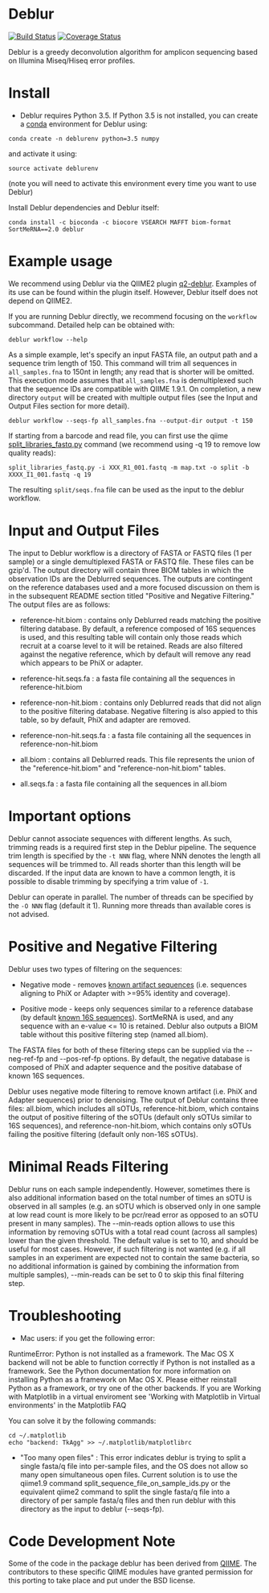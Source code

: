 Deblur
======

[![Build Status](https://travis-ci.org/biocore/deblur.png?branch=master)](https://travis-ci.org/biocore/deblur)
[![Coverage Status](https://coveralls.io/repos/github/biocore/deblur/badge.svg?branch=master)](https://coveralls.io/github/biocore/deblur?branch=master)

Deblur is a greedy deconvolution algorithm for amplicon sequencing based on Illumina Miseq/Hiseq error profiles.

Install
=======
- Deblur requires Python 3.5. If Python 3.5 is not installed, you can create a [conda](http://conda.pydata.org/docs/install/quick.html) environment for Deblur using:
```
conda create -n deblurenv python=3.5 numpy
```

and activate it using:
```
source activate deblurenv
```

(note you will need to activate this environment every time you want to use Deblur)

Install Deblur dependencies and Deblur itself:
```
conda install -c bioconda -c biocore VSEARCH MAFFT biom-format SortMeRNA==2.0 deblur
```

Example usage
=============

We recommend using Deblur via the QIIME2 plugin [q2-deblur](https://github.com/wasade/q2-deblur). Examples of its use can be found within the plugin itself. However, Deblur itself does not depend on QIIME2.

If you are running Deblur directly, we recommend focusing on the `workflow` subcommand. Detailed help can be obtained with:

```
deblur workflow --help
```

As a simple example, let's specify an input FASTA file, an output path and a sequence trim length of 150. This command will trim all sequences in `all_samples.fna` to 150nt in length; any read that is shorter will be omitted. This execution mode assumes that `all_samples.fna` is demultiplexed such that the sequence IDs are compatible with QIIME 1.9.1. On completion, a new directory `output` will be created with multiple output files (see the Input and Output Files section for more detail). 

```
deblur workflow --seqs-fp all_samples.fna --output-dir output -t 150
```

If starting from a barcode and read file, you can first use the qiime [split_libraries_fastq.py](http://qiime.org/scripts/split_libraries_fastq.html) command (we recommend using -q 19 to remove low quality reads):

```
split_libraries_fastq.py -i XXX_R1_001.fastq -m map.txt -o split -b XXXX_I1_001.fastq -q 19
```

The resulting `split/seqs.fna` file can be used as the input to the deblur workflow.

Input and Output Files
======================

The input to Deblur workflow is a directory of FASTA or FASTQ files (1 per sample) or a single demultiplexed FASTA or FASTQ file. These files can be gzip'd. The output directory will contain three BIOM tables in which the observation IDs are the Deblurred sequences. The outputs are contingent on the reference databases used and a more focused discussion on them is in the subsequent README section titled "Positive and Negative Filtering." The output files are as follows:

- reference-hit.biom : contains only Deblurred reads matching the positive filtering database. By default, a reference composed of 16S sequences is used, and this resulting table will contain only those reads which recruit at a coarse level to it will be retained. Reads are also filtered against the negative reference, which by default will remove any read which appears to be PhiX or adapter.

- reference-hit.seqs.fa : a fasta file containing all the sequences in reference-hit.biom

- reference-non-hit.biom : contains only Deblurred reads that did not align to the positive filtering database. Negative filtering is also appied to this table, so by default, PhiX and adapter are removed.

- reference-non-hit.seqs.fa : a fasta file containing all the sequences in reference-non-hit.biom

- all.biom : contains all Deblurred reads. This file represents the union of the "reference-hit.biom" and "reference-non-hit.biom" tables.

- all.seqs.fa : a fasta file containing all the sequences in all.biom

Important options
=================

Deblur cannot associate sequences with different lengths. As such, trimming reads is a required first step in the Deblur pipeline. The sequence trim length is specified by the ```-t NNN``` flag, where NNN denotes the length all sequences will be trimmed to. All reads shorter than this length will be discarded. If the input data are known to have a common length, it is possible to disable trimming by specifying a trim value of `-1`.

Deblur can operate in parallel. The number of threads can be specified by the ```-O NNN``` flag (default it 1). Running more threads than available cores is not advised. 

Positive and Negative Filtering
===============================

Deblur uses two types of filtering on the sequences:

- Negative mode - removes [known artifact sequences](deblur/support_files/artifacts.fa) (i.e. sequences aligning to PhiX or Adapter with >=95% identity and coverage).

- Positive mode - keeps only sequences similar to a reference database (by default [known 16S sequences](deblur/support_files/88_otus.fasta)). SortMeRNA is used, and any sequence with an e-value <= 10 is retained. Deblur also outputs a BIOM table without this positive filtering step (named all.biom).

The FASTA files for both of these filtering steps can be supplied via the --neg-ref-fp and --pos-ref-fp options. By default, the negative database is composed of PhiX and adapter sequence and the positive database of known 16S sequences.

Deblur uses negative mode filtering to remove known artifact (i.e. PhiX and Adapter sequences) prior to denoising. The output of Deblur contains three files: all.biom, which includes all sOTUs, reference-hit.biom, which contains the output of positive filtering of the sOTUs (default only sOTUs similar to 16S sequences), and reference-non-hit.biom, which contains only sOTUs failing the positive filtering (default only non-16S sOTUs).

Minimal Reads Filtering
=======================

Deblur runs on each sample independently. However, sometimes there is also additional information based on the total number of times an sOTU is observed in all samples (e.g. an sOTU which is observed only in one sample at low read count is more likely to be pcr/read error as opposed to an sOTU present in many samples). The --min-reads option allows to use this information by removing sOTUs with a total read count (across all samples) lower than the given threshold. The default value is set to 10, and should be useful for most cases. However, if such filtering is not wanted (e.g. if all samples in an experiment are expected not to contain the same bacteria, so no additional information is gained by combining the information from multiple samples), --min-reads can be set to 0 to skip this final filtering step.

Troubleshooting
===============
- Mac users: if you get the following error:

RuntimeError: Python is not installed as a framework. The Mac OS X backend will not be able to function correctly if Python is not installed as a framework. See the Python documentation for more information on installing Python as a framework on Mac OS X. Please either reinstall Python as a framework, or try one of the other backends. If you are Working with Matplotlib in a virtual enviroment see 'Working with Matplotlib in Virtual environments' in the Matplotlib FAQ

You can solve it by the following commands:
```
cd ~/.matplotlib
echo "backend: TkAgg" >> ~/.matplotlib/matplotlibrc
```

- "Too many open files" : This error indicates deblur is trying to split a single fasta/q file into per-sample files, and the OS does not allow so many open simultaneous open files. Current solution is to use the qiime1.9 command split_sequence_file_on_sample_ids.py or the equivalent qiime2 command to split the single fasta/q file into a directory of per sample fasta/q files and then run deblur with this directory as the input to deblur (--seqs-fp).

Code Development Note
=====================

Some of the code in the package deblur has been derived from [QIIME](http://qiime.org).
The contributors to these specific QIIME modules have granted permission
for this porting to take place and put under the BSD license.
